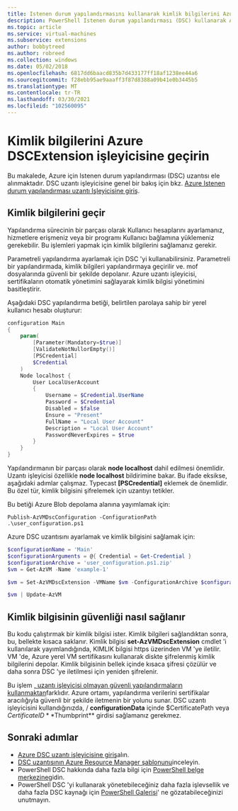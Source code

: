 ```yaml
---
title: Istenen durum yapılandırmasını kullanarak kimlik bilgilerini Azure 'a geçirin
description: PowerShell Istenen durum yapılandırması (DSC) kullanarak Azure sanal makinelerine kimlik bilgilerini güvenli bir şekilde nasıl geçirebileceğinizi öğrenin.
ms.topic: article
ms.service: virtual-machines
ms.subservice: extensions
author: bobbytreed
ms.author: robreed
ms.collection: windows
ms.date: 05/02/2018
ms.openlocfilehash: 6817dd6baacd835b7d433177ff18af1238ee44a6
ms.sourcegitcommit: f28ebb95ae9aaaff3f87d8388a09b41e0b3445b5
ms.translationtype: MT
ms.contentlocale: tr-TR
ms.lasthandoff: 03/30/2021
ms.locfileid: "102560095"
---
```

# <a name="pass-credentials-to-the-azure-dscextension-handler"></a>Kimlik bilgilerini Azure DSCExtension işleyicisine geçirin

Bu makalede, Azure için Istenen durum yapılandırması (DSC) uzantısı ele alınmaktadır. DSC uzantı işleyicisine genel bir bakış için bkz. [Azure Istenen durum yapılandırması uzantı Işleyicisine giriş](dsc-overview.md).

 

## <a name="pass-in-credentials"></a>Kimlik bilgilerini geçir

Yapılandırma sürecinin bir parçası olarak Kullanıcı hesaplarını ayarlamanız, hizmetlere erişmeniz veya bir programı Kullanıcı bağlamına yüklemeniz gerekebilir. Bu işlemleri yapmak için kimlik bilgilerini sağlamanız gerekir.

Parametreli yapılandırma ayarlamak için DSC 'yi kullanabilirsiniz. Parametreli bir yapılandırmada, kimlik bilgileri yapılandırmaya geçirilir ve. mof dosyalarında güvenli bir şekilde depolanır. Azure uzantı işleyicisi, sertifikaların otomatik yönetimini sağlayarak kimlik bilgisi yönetimini basitleştirir.

Aşağıdaki DSC yapılandırma betiği, belirtilen parolaya sahip bir yerel kullanıcı hesabı oluşturur:

```powershell
configuration Main
{
    param(
        [Parameter(Mandatory=$true)]
        [ValidateNotNullorEmpty()]
        [PSCredential]
        $Credential
    )
    Node localhost {
        User LocalUserAccount
        {
            Username = $Credential.UserName
            Password = $Credential
            Disabled = $false
            Ensure = "Present"
            FullName = "Local User Account"
            Description = "Local User Account"
            PasswordNeverExpires = $true
        }
    }
}
```

Yapılandırmanın bir parçası olarak **node localhost** dahil edilmesi önemlidir. Uzantı işleyicisi özellikle **node localhost** bildirimine bakar. Bu ifade eksikse, aşağıdaki adımlar çalışmaz. Typecast **[PSCredential]** eklemek de önemlidir. Bu özel tür, kimlik bilgisini şifrelemek için uzantıyı tetikler.

Bu betiği Azure Blob depolama alanına yayımlamak için:

`Publish-AzVMDscConfiguration -ConfigurationPath .\user_configuration.ps1`

Azure DSC uzantısını ayarlamak ve kimlik bilgisini sağlamak için:

```powershell
$configurationName = 'Main'
$configurationArguments = @{ Credential = Get-Credential }
$configurationArchive = 'user_configuration.ps1.zip'
$vm = Get-AzVM -Name 'example-1'

$vm = Set-AzVMDscExtension -VMName $vm -ConfigurationArchive $configurationArchive -ConfigurationName $configurationName -ConfigurationArgument @configurationArguments

$vm | Update-AzVM
```

## <a name="how-a-credential-is-secured"></a>Kimlik bilgisinin güvenliği nasıl sağlanır

Bu kodu çalıştırmak bir kimlik bilgisi ister. Kimlik bilgileri sağlandıktan sonra, bu, bellekte kısaca saklanır. Kimlik bilgisi **set-AzVMDscExtension** cmdlet 'i kullanılarak yayımlandığında, KIMLIK bilgisi https üzerinden VM 'ye iletilir. VM 'de, Azure yerel VM sertifikasını kullanarak diskte şifrelenmiş kimlik bilgilerini depolar. Kimlik bilgisinin bellek içinde kısaca şifresi çözülür ve daha sonra DSC 'ye iletilmesi için yeniden şifrelenir.

Bu işlem [, uzantı işleyicisi olmayan güvenli yapılandırmaların kullanmaktan](/powershell/scripting/dsc/pull-server/securemof)farklıdır. Azure ortamı, yapılandırma verilerini sertifikalar aracılığıyla güvenli bir şekilde iletmenin bir yolunu sunar. DSC uzantı işleyicisini kullandığınızda,   /  **configurationData** içinde $CertificatePath veya $CertificateID **$Thumbprint** girdisi sağlamanız gerekmez.

## <a name="next-steps"></a>Sonraki adımlar

- [Azure DSC uzantı işleyicisine giriş](dsc-overview.md)alın.
- [DSC uzantısının Azure Resource Manager şablonunu](dsc-template.md)inceleyin.
- PowerShell DSC hakkında daha fazla bilgi için [PowerShell belge merkezine](/powershell/scripting/dsc/overview/overview)gidin.
- PowerShell DSC 'yi kullanarak yönetebileceğiniz daha fazla işlevsellik ve daha fazla DSC kaynağı için [PowerShell Galerisi](https://www.powershellgallery.com/packages?q=DscResource&x=0&y=0)' ne gözatabileceğinizi unutmayın.